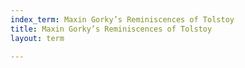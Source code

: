 ```yaml
---
index_term: Maxin Gorky’s Reminiscences of Tolstoy
title: Maxin Gorky’s Reminiscences of Tolstoy
layout: term

---
```

